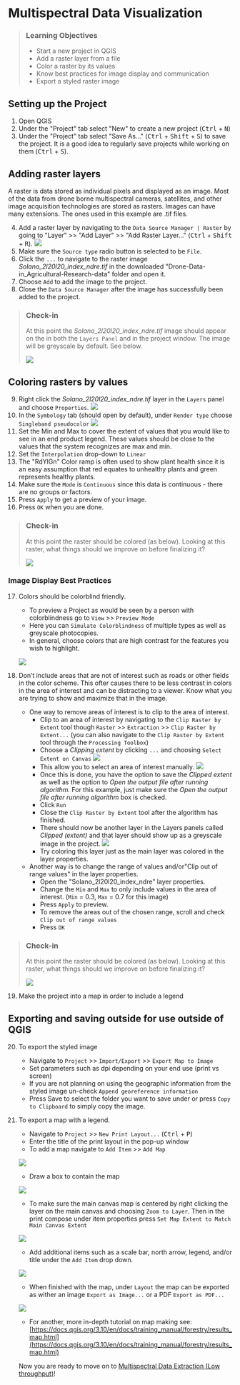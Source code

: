 # Multispectral Data Visualization

> ### Learning Objectives
>
> * Start a new project in QGIS
> * Add a raster layer from a file
> * Color a raster by its values
> * Know best practices for image display and communication
> * Export a styled raster image

## Setting up the Project

1. Open QGIS
2. Under the "Project" tab select "New" to create a new project (<kbd>Ctrl</kbd> + <kbd>N</kbd>)
3. Under the "Project" tab select "Save As..." (<kbd>Ctrl</kbd> + <kbd>Shift</kbd> + <kbd>S</kbd>) to save the project. It is a good idea to regularly save projects while working on them (<kbd>Ctrl</kbd> + <kbd>S</kbd>).

## Adding raster layers

A raster is data stored as individual pixels and displayed as an image. Most of the data from drone borne multispectral cameras, satellites, and other image acquisition technologies are stored as rasters. Images can have many extensions. The ones used in this example are .tif files. 

4. Add a raster layer by navigating to the `Data Source Manager | Raster` by going to "Layer" >> "Add Layer" >> "Add Raster Layer..." (<kbd>Ctrl</kbd> + <kbd>Shift</kbd> + <kbd>R</kbd>).
![](img/qgis_data_source_manager.png)
5. Make sure the `Source type` radio button is selected to be `File`.
6. Click the `...` to navigate to the raster image *Solano_2l20l20_index_ndre.tif* in the downloaded "Drone-Data-in_Agricultural-Research-data" folder and open it. 
7. Choose `Add` to add the image to the project.
8. Close the `Data Source Manager` after the image has successfully been added to the project. 

> ### Check-in
>
> At this point the *Solano_2l20l20_index_ndre.tif* image should appear on the in both the `Layers Panel` and in the project window. The image will be greyscale by default. See below.
>
> ![](/img/check-in-1.png)

## Coloring rasters by values

9.	Right click the *Solano_2l20l20_index_ndre.tif* layer in the `Layers` panel and choose `Properties`.
![](/img/coloring-rasters-1.png)
10.	In the `Symbology` tab (should open by default), under `Render type` choose `Singleband pseudocolor`
![](/img/coloring-rasters-2.png)
11.	Set the Min and Max to cover the extent of values that you would like to see in an end product legend. These values should be close to the values that the system recognizes are max and min.
12. Set the `Interpolation` drop-down to `Linear`
13. The "RdYlGn" Color ramp is often used to show plant health since it is an easy assumption that red equates to unhealthy plants and green represents healthy plants.
14.	Make sure the `Mode` is `Continuous` since this data is continuous - there are no groups or factors.
15.	Press `Apply` to get a preview of your image.
16.	Press `OK` when you are done. 


> ### Check-in
>
> At this point the raster should be colored (as below). Looking at this raster, what things should we improve on before finalizing it?
>
> ![](/img/check-in-2.png)

### Image Display Best Practices 

17. Colors should be colorblind friendly. 
	+ To preview a Project as would be seen by a person with colorblindness go to `View` >> `Preview Mode`
	+ Here you can `Simulate Colorblindness` of multiple types as well as greyscale photocopies. 
	+ In general, choose colors that are high contrast for the features you wish to highlight. 

	![](/img/display-bp-1.png)

18. Don’t include areas that are not of interest such as roads or other fields in the color scheme. This ofter causes there to be less contrast in colors in the area of interest and can be distracting to a viewer. Know what you are trying to show and maximize that in the image.
	+ One way to remove areas of interest is to clip to the area of interest.
		+ Clip to an area of interest by navigating to the `Clip Raster by Extent` tool though `Raster` >> `Extraction` >> `Clip Raster by Extent...` (you can also navigate to the `Clip Raster by Extent` tool through the `Processing Toolbox`)
		+ Choose a *Clipping extent* by clicking `...` and choosing `Select Extent on Canvas`
		![](/img/clipping-by-extent-1.png)
		+ This allow you to select an area of interest manually. 
		![](/img/clipping-by-extent-2.png)
		+ Once this is done, you have the option to save the *Clipped extent* as well as the option to *Open the output file after running algorithm.* For this example, just make sure the *Open the output file after running algorithm* box is checked.
		+ Click `Run`
		+ Close the `Clip Raster by Extent` tool after the algorithm has finished. 
		+ There should now be another layer in the Layers panels called *Clipped (extent)* and that layer should show up as a greyscale image in the project.
		![](/img/clipping-by-extent-3.png)
		+ Try coloring this layer just as the main layer was colored in the layer properties. 
	+ Another way is to change the range of values and/or"Clip out of range values" in the layer properties.
		+ Open the "Solano_2l20l20_index_ndre" layer properties.
		+ Change the `Min` and `Max` to only include values in the area of interest. (`Min` = 0.3, `Max` = 0.7 for this image)
		+ Press `Apply` to preview. 
		+ To remove the areas out of the chosen range, scroll and check `Clip out of range values`
		+ Press `OK`

> ### Check-in
>
> At this point the raster should be colored (as below). Looking at this raster, what things should we improve on before finalizing it?
>
> ![](/img/check-in-3.png)

19.  Make the project into a map in order to include a legend 

## Exporting and saving outside for use outside of QGIS

20. To export the styled image
	+ Navigate to `Project` >> `Import/Export` >> `Export Map to Image`
	+ Set parameters such as dpi depending on your end use (print vs screen)
	+ If you are not planning on using the geographic information from the styled image un-check `Append georeference information`
	+ Press Save to select the folder you want to save under or press `Copy to Clipboard` to simply copy the image. 

21. To export a map with a legend. 
	+ Navigate to `Project` >> `New Print Layout...`  (<kbd>Ctrl</kbd> + <kbd>P</kbd>)
	+ Enter the title of the print layout in the pop-up window
	+ To add a map navigate to `Add Item` >> `Add Map` 
	
	![](/img/map-1.png)
	
	+ Draw a box to contain the map
	
	![](/img/map-2.png)
	
	+ To make sure the main canvas map is centered by right clicking the layer on the main canvas and choosing `Zoom to Layer`. Then in the print compose under item properties press `Set Map Extent to Match Main Canvas Extent`
	
	![](/img/map-3.png)
	
	+ Add additional items such as a scale bar, north arrow, legend, and/or title under the `Add Item` drop down.
	
	![](/img/map-4.png)
	
	+ When finished with the map, under `Layout` the map can be exported as wither an image `Export as Image...` or a PDF `Export as PDF...`
	
	![](/img/map-5.png)
	
	+ For another, more in-depth tutorial on map making see: [https://docs.qgis.org/3.10/en/docs/training_manual/forestry/results_map.html](https://docs.qgis.org/3.10/en/docs/training_manual/forestry/results_map.html)

	Now you are ready to move on to [Multispectral Data Extraction (Low throughput)](02-multispectral-data-extraction.md)!


